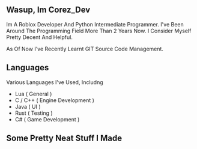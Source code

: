 
## Wasup, Im Corez_Dev

Im A Roblox Developer And Python Intermediate Programmer. I've Been Around The Programming Field More Than 2 Years Now. I Consider Myself Pretty Decent And Helpful.

As Of Now I've Recently Learnt GIT Source Code Management.

## Languages 

Various Languages I've Used, Includng

* Lua ( General )
* C / C++ ( Engine Development )
* Java ( UI )
* Rust ( Testing )
* C# ( Game Development )

## Some Pretty Neat Stuff I Made
